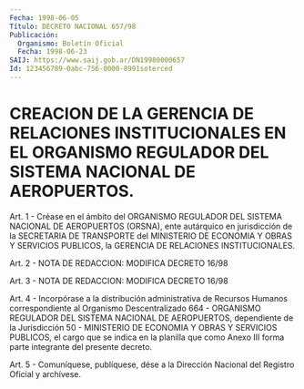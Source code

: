 ```yaml
---
Fecha: 1998-06-05
Título: DECRETO NACIONAL 657/98
Publicación:
  Organismo: Boletín Oficial
  Fecha: 1998-06-23
SAIJ: https://www.saij.gob.ar/DN19980000657
Id: 123456789-0abc-756-0000-8991soterced
---
```

# CREACION DE LA GERENCIA DE RELACIONES INSTITUCIONALES EN EL ORGANISMO REGULADOR DEL SISTEMA NACIONAL DE AEROPUERTOS.

<a id="1"></a>
Art.  1  -  Créase  en  el ámbito del ORGANISMO  REGULADOR DEL SISTEMA  NACIONAL  DE  AEROPUERTOS   (ORSNA),  ente  autárquico  en jurisdicción  de  la  SECRETARIA DE TRANSPORTE  del  MINISTERIO  DE ECONOMIA Y OBRAS Y SERVICIOS  PUBLICOS,  la  GERENCIA DE RELACIONES INSTITUCIONALES.

<a id="2"></a>
Art. 2 - NOTA DE REDACCION: MODIFICA DECRETO 16/98

<a id="3"></a>
Art. 3 - NOTA DE REDACCION: MODIFICA DECRETO 16/98

<a id="4"></a>
Art.  4  - Incorpórase a la distribución administrativa de Recursos Humanos  correspondiente    al   Organismo  Descentralizado  664  - ORGANISMO REGULADOR DEL SISTEMA NACIONAL DE AEROPUERTOS, dependiente de la Jurisdicción 50  - MINISTERIO DE ECONOMIA Y OBRAS Y SERVICIOS PUBLICOS, el cargo que se  indica  en  la  planilla que como   Anexo  III  forma  parte  integrante  del  presente  decreto.

<a id="5"></a>
Art. 5  - Comuníquese, publíquese, dése a la Dirección Nacional del Registro Oficial y archívese.